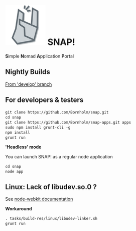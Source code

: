 # <img src="./themes/default/img/logo_128.png" height="128px" alt="SNAP! logo" /> SNAP!
**S**imple **N**omad **A**pplication **P**ortal

## Nightly Builds

[From 'develop' branch](http://snap.lookingfora.name/)


## For developers & testers

```
git clone https://github.com/Bornholm/snap.git
cd snap
git clone https://github.com/Bornholm/snap-apps.git apps
sudo npm install grunt-cli -g
npm install
grunt run
```
**'Headless' mode**

You can launch SNAP! as a regular node application
```
cd snap
node app
```

## Linux: Lack of libudev.so.0 ?

See [node-webkit documentation](https://github.com/rogerwang/node-webkit/wiki/The-solution-of-lacking-libudev.so.0)

**Workaround**
```
. tasks/build-res/linux/libudev-linker.sh
grunt run
```
